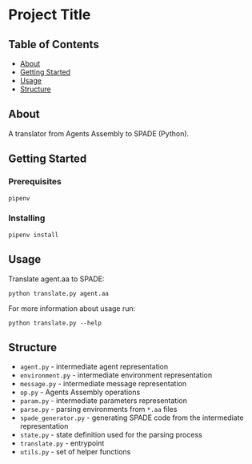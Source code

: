 # Project Title

## Table of Contents

- [About](#about)
- [Getting Started](#getting_started)
- [Usage](#usage)
- [Structure](#structure)

## About <a name = "about"></a>

A translator from Agents Assembly to SPADE (Python).

## Getting Started <a name = "getting_started"></a>

### Prerequisites

```
pipenv
```

### Installing

```
pipenv install
```

## Usage <a name = "usage"></a>

Translate agent.aa to SPADE:
```
python translate.py agent.aa
```

For more information about usage run:
```
python translate.py --help
```

## Structure <a name = "structure"></a>

* `agent.py` - intermediate agent representation
* `environment.py` - intermediate environment representation
* `message.py` - intermediate message representation
* `op.py` - Agents Assembly operations
* `param.py` - intermediate parameters representation
* `parse.py` - parsing environments from `*.aa` files
* `spade_generator.py` - generating SPADE code from the intermediate representation
* `state.py` - state definition used for the parsing process
* `translate.py` - entrypoint
* `utils.py` - set of helper functions
